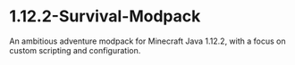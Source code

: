 # 1.12.2-Survival-Modpack
An ambitious adventure modpack for Minecraft Java 1.12.2, with a focus on custom scripting and configuration.

